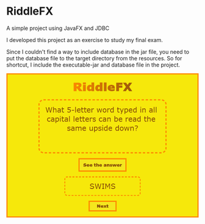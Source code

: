 # RiddleFX
 A simple project using JavaFX and JDBC

 I developed this project as an exercise to study my final exam.

 Since I couldn't find a way to include database in the jar file, you need to put the database file to the target directory from the resources. So for shortcut, I include the executable-jar and database file in the project.

 <img src="https://raw.githubusercontent.com/isikenes/riddlefx/main/ss.png">
